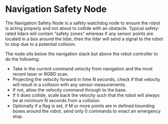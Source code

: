 # Navigation Safety Node

The Navigation Safety Node is a safety watchdog node to ensure the robot is acting properly and not about to collide with an obstacle. Typical safety-rated lidars will contain “safety zones” whereas if any sensor points are located in a box around the lidar, then the lidar will send a signal to the robot to stop due to a potential collision.

The node sits below the navigation stack but above the robot controller to do the following:

* Take in the current command velocity from navigation and the most recent laser or RGBD scan.
* Projecting the velocity forward in time N seconds, check if that velocity will result in a collision with any sensor measurements.
* If not, allow the velocity command through to the base.
* If it does collide, scale back the velocity such that the robot will always be at minimum N seconds from a collision.
* Optionally if a flag is set, if M or more points are in defined bounding boxes around the robot, send only 0 commands to enact an emergency stop.


